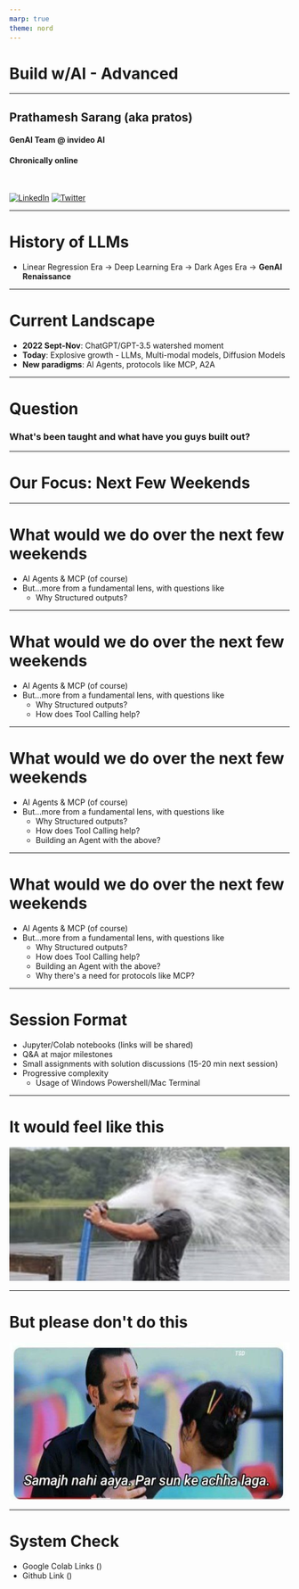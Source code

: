```yaml
---
marp: true
theme: nord
---
```


# Build w/AI - Advanced

---

## Prathamesh Sarang (aka pratos)
#### GenAI Team @ invideo AI
#### Chronically online

<br>

[![LinkedIn](https://img.shields.io/badge/LinkedIn-0077B5?style=for-the-badge&logo=linkedin&logoColor=white)](https://www.linkedin.com/in/prathamesh-sarang-392b9219/)
[![Twitter](https://img.shields.io/badge/Twitter-1DA1F2?style=for-the-badge&logo=twitter&logoColor=white)](https://x.com/pratos_)

---

# **History of LLMs**

- Linear Regression Era → Deep Learning Era → Dark Ages Era → **GenAI Renaissance**

---

# **Current Landscape**

- **2022 Sept-Nov**: ChatGPT/GPT-3.5 watershed moment
- **Today**: Explosive growth - LLMs, Multi-modal models, Diffusion Models
- **New paradigms**: AI Agents, protocols like MCP, A2A

---

# **Question**

### What's been taught and what have you guys built out?

---

# **Our Focus: Next Few Weekends**

---

# **What would we do over the next few weekends**
- AI Agents & MCP (of course)
- But...more from a fundamental lens, with questions like
  - Why Structured outputs?

---

# **What would we do over the next few weekends**
- AI Agents & MCP (of course)
- But...more from a fundamental lens, with questions like
  - Why Structured outputs?
  - How does Tool Calling help?

--- 

# **What would we do over the next few weekends**
- AI Agents & MCP (of course)
- But...more from a fundamental lens, with questions like
  - Why Structured outputs?
  - How does Tool Calling help?
  - Building an Agent with the above?

--- 

# **What would we do over the next few weekends**
- AI Agents & MCP (of course)
- But...more from a fundamental lens, with questions like
  - Why Structured outputs?
  - How does Tool Calling help?
  - Building an Agent with the above?
  - Why there's a need for protocols like MCP?

---

# **Session Format**

- Jupyter/Colab notebooks (links will be shared)
- Q&A at major milestones
- Small assignments with solution discussions (15-20 min next session)
- Progressive complexity
  - Usage of Windows Powershell/Mac Terminal

---

# **It would feel like this**

![image](../assets/FpFxNMzXgAAFRLv.jpeg)

---

# **But please don't do this**

![ing](../assets/panvel.jpeg)

---

# **System Check**

- Google Colab Links ()
- Github Link ()


